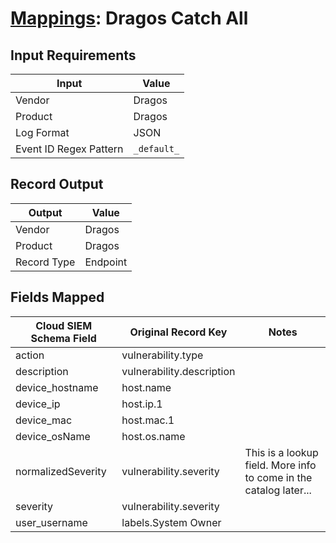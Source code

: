 # [Mappings](README.md): Dragos Catch All

## Input Requirements

|Input|Value|
|-----|-----|
|Vendor|Dragos|
|Product|Dragos|
|Log Format|JSON|
|Event ID Regex Pattern|`_default_`|

## Record Output

|Output|Value|
|------|-----|
|Vendor|Dragos|
|Product|Dragos|
|Record Type|Endpoint|

## Fields Mapped

|Cloud SIEM Schema Field|Original Record Key|Notes|
|-----------------------|-------------------|-----|
|action|vulnerability.type||
|description|vulnerability.description||
|device_hostname|host.name||
|device_ip|host.ip.1||
|device_mac|host.mac.1||
|device_osName|host.os.name||
|normalizedSeverity|vulnerability.severity|This is a lookup field. More info to come in the catalog later...|
|severity|vulnerability.severity||
|user_username|labels.System Owner||

